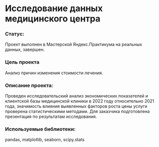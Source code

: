 # Исследование данных медицинского центра

### Статус: 
Проект выполнен в Мастерской Яндекс.Практикума на реальных данных, завершен.

### Цель проекта
Анализ причин изменения стоимости лечения.

### Описание проекта:
Проведен исследовательский анализ экономических показателей и клиентской базы медицинской клиники в 2022 году относительно 2021 года, значимость влияния выявленных факторов роста цены услуги проверена статистическими методами. Для заказчика подготовлена презентация по результатам исследования.

### Используемые библиотеки:
pandas, matplotlib, seaborn, scipy.stats 
